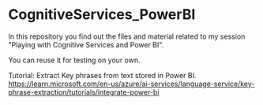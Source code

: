 # CognitiveServices_PowerBI

In this repository you find out the files and material related to my session "Playing with Cognitive Services and Power BI".

You can reuse it for testing on your own.


Tutorial: Extract Key phrases from text stored in Power BI. https://learn.microsoft.com/en-us/azure/ai-services/language-service/key-phrase-extraction/tutorials/integrate-power-bi
